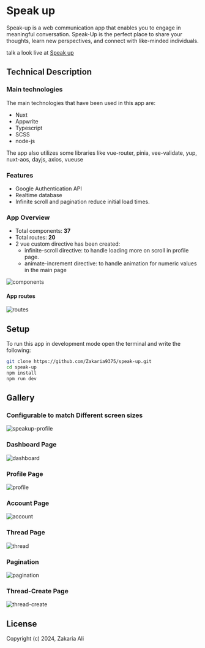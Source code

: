 # Speak up

Speak-up is a web communication app that enables you to engage in meaningful conversation. Speak-Up is the perfect place to share your thoughts, learn new perspectives, and connect with like-minded individuals.

talk a look live at [Speak up](https://app-speakup.netlify.app/)

## Technical Description

### Main technologies  

The main technologies that have been used in this app are:

* Nuxt
* Appwrite
* Typescript
* SCSS
* node-js

The app also utilizes some libraries like vue-router, pinia, vee-validate, yup, nuxt-aos, dayjs, axios, vueuse

### Features

* Google Authentication API
* Realtime database
* Infinite scroll and pagination reduce initial load times.

### App Overview

* Total components: **37**  
* Total routes: **20**
* 2 vue custom directive has been created:  
  * infinite-scroll directive: to handle loading more on scroll in profile page.  
  * animate-increment directive: to handle animation for numeric values in the main page

![components](/public/readme/components.png)

#### App routes

![routes](/public/readme/routes.png)

## Setup

To run this app in development mode open the terminal and write the following:

```bash
git clone https://github.com/Zakaria9375/speak-up.git
cd speak-up
npm install
npm run dev
```

## Gallery  

### Configurable to match Different screen sizes

![speakup-profile](/public/gallery/sprofile.png)

### Dashboard Page

![dashboard](/public/gallery/7.png)

### Profile Page

![profile](/public/gallery/8.png)

### Account Page

![account](/public/gallery/9.png)

### Thread Page

![thread](/public/gallery/10.png)

### Pagination

![pagination](/public/gallery/11.png)

### Thread-Create Page

![thread-create](/public/gallery/12.png)

## License

Copyright (c) 2024, Zakaria Ali
